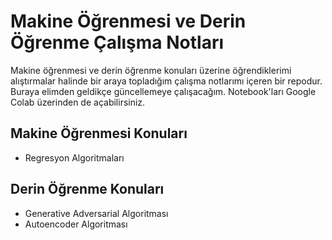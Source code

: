 # Makine Öğrenmesi ve Derin Öğrenme Çalışma Notları

Makine öğrenmesi ve derin öğrenme konuları üzerine öğrendiklerimi alıştırmalar halinde bir araya topladığım çalışma notlarımı içeren bir repodur. Buraya elimden
geldikçe güncellemeye çalışacağım. Notebook'ları Google Colab üzerinden de açabilirsiniz.

## Makine Öğrenmesi Konuları 

* Regresyon Algoritmaları


## Derin Öğrenme Konuları

* Generative Adversarial Algoritması
* Autoencoder Algoritması
